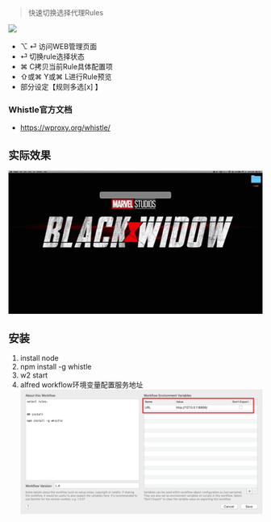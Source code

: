 > 快速切换选择代理Rules

[![](https://img.shields.io/badge/version-v1.3-green)](./Whistle.alfredworkflow)

- ⌥ ⏎ 访问WEB管理页面
- ⏎ 切换rule选择状态
- ⌘ C拷贝当前Rule具体配置项
- ⇧或⌘ Y或⌘ L进行Rule预览
- 部分设定【规则多选[x] 】

### Whistle官方文档

- https://wproxy.org/whistle/

## 实际效果

![](./screenshot.gif)

## 安装

1. install node
2. npm install -g whistle
3. w2 start 
4. alfred workflow环境变量配置服务地址
    ![](./screenshot2.png)
